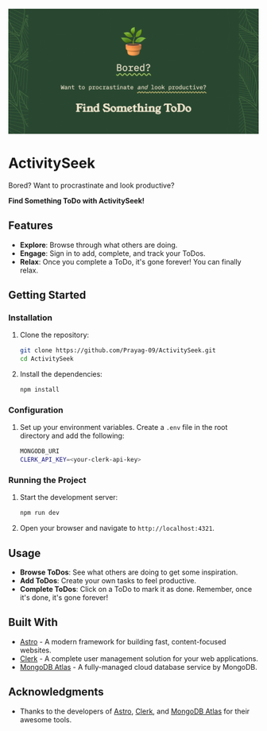 ![Bored? Want to procrastinate and look productive? Find Something ToDo.](og.png)

# ActivitySeek

Bored? Want to procrastinate and look productive? 

**Find Something ToDo with ActivitySeek!**

## Features

- **Explore**: Browse through what others are doing.
- **Engage**: Sign in to add, complete, and track your ToDos.
- **Relax**: Once you complete a ToDo, it's gone forever! You can finally relax.

## Getting Started

### Installation

1. Clone the repository:

    ```bash
    git clone https://github.com/Prayag-09/ActivitySeek.git
    cd ActivitySeek
    ```

2. Install the dependencies:

    ```bash
    npm install
    ```

### Configuration

1. Set up your environment variables. Create a `.env` file in the root directory and add the following:

    ```bash
    MONGODB_URI
    CLERK_API_KEY=<your-clerk-api-key>
    ```

### Running the Project

1. Start the development server:

    ```bash
    npm run dev
    ```

2. Open your browser and navigate to `http://localhost:4321`.

## Usage

- **Browse ToDos**: See what others are doing to get some inspiration.
- **Add ToDos**: Create your own tasks to feel productive.
- **Complete ToDos**: Click on a ToDo to mark it as done. Remember, once it's done, it's gone forever!

## Built With

- [Astro](https://astro.build) - A modern framework for building fast, content-focused websites.
- [Clerk](https://clerk.com) - A complete user management solution for your web applications.
- [MongoDB Atlas](https://www.mongodb.com/atlas) - A fully-managed cloud database service by MongoDB.

## Acknowledgments

- Thanks to the developers of [Astro](https://astro.build), [Clerk](https://clerk.com), and [MongoDB Atlas](https://www.mongodb.com/atlas) for their awesome tools.
